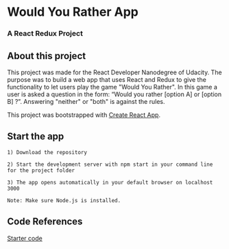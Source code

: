 # Would You Rather App

### A React Redux Project

## About this project

This project was made for the React Developer Nanodegree of Udacity. The purpose was to build a web app that uses React and Redux
to give the functionality to let users play the game "Would You Rather". In this game a user is asked a question in the 
form: “Would you rather [option A] or [option B] ?”. Answering "neither" or "both" is against the rules.

This project was bootstrapped with [Create React App](https://github.com/facebook/create-react-app).

## Start the app

    1) Download the repository

    2) Start the development server with npm start in your command line for the project folder

    3) The app opens automatically in your default browser on localhost 3000

    Note: Make sure Node.js is installed.

## Code References

[Starter code](https://github.com/udacity/reactnd-project-would-you-rather-starter)